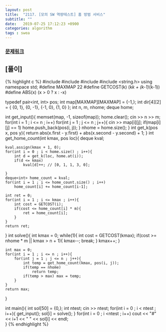 ```yaml
---
layout: post
title:  "2117. [모의 SW 역량테스트] 홈 방범 서비스"
subtitle: ""
date:   2019-07-25 17:12:23 +0900
categories: algorithm
tags : swea
---
```

### [문제링크]({{"https://swexpertacademy.com/main/code/problem/problemDetail.do?contestProbId=AV5V61LqAf8DFAWu"}})


## [풀이]

{% highlight c %}
#include <iostream>
#include <deque>
#include <utility>
#include <string.h>
using namespace std;
#define MAXMAP 22
#define GETCOST(k) (k*k + (k-1)*(k-1))
#define ABS(x) (x > 0 ? x : -x) 

typedef pair<int, int> pos;
int map[MAXMAP][MAXMAP] = {-1,};
int dir[4][2] = { {0, 1}, {0, -1}, {-1, 0}, {1, 0} };
int n, m, nhome;
deque<pos> home;

int get_input(){
	memset(map, -1, sizeof(map));
	home.clear();
	cin >> n >> m;
	for(int i = 1 ; i <= n ; i++)
		for(int j = 1 ; j <= n ; j++){
			cin >> map[i][j];
			if(map[i][j] == 1) home.push_back(pos(i, j));
		}
	nhome = home.size();
}
int get_k(pos x, pos y){
	return abs(x.first - y.first) + abs(x.second - y.second) + 1;
}
int get_home_count(int kmax, pos loc){
	deque<int> kval;
     
	kval.assign(kmax + 1, 0);
	for(int i = 0 ; i < home.size() ; i++){
		int d = get_k(loc, home.at(i));
		if(d <= kmax)
			kval[d]++; // [0, 1, 1, 3, 0];
		
	}
	deque<int> home_count = kval;
	for(int i = 1 ; i <= home_count.size() ; i++)
		home_count[i] += home_count[i-1];
	
	int ret = 0;
	for(int i = 1 ; i <= kmax ; i++){
		int cost = GETCOST(i);
		if(cost <= home_count[i] * m){
			ret = home_count[i];
		}
	}
	return ret;
}
int solve(){
	int kmax = 0;
	while(1){
		int cost = GETCOST(kmax);
		if(cost >= nhome * m || kmax > n + 1){
			kmax--;
			break;
		}
		kmax++;
	}

	int max = 0;
	for(int i = 1 ; i <= n ; i++){
		for(int j = 1 ; j <= n ; j++){
			int temp = get_home_count(kmax, pos(i, j));
			if(temp == nhome)
				return temp;
			if(temp > max) max = temp;
		}
	}
	return max;
}

int main(){
	int sol[50] = {0,};
	int ntest;
	cin >> ntest;
	for(int i = 0 ; i < ntest ; i++){
		get_input();
		sol[i] = solve();
	}
	for(int i = 0 ; i <ntest ; i++)
		cout << "#" << i+1 << " " << sol[i] << endl;	
}
{% endhighlight %}